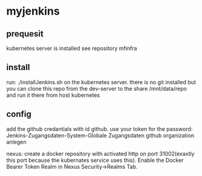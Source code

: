 # myjenkins

## prequesit

kubernetes server is installed see repository mfinfra

## install

run:
./installJenkins.sh
on the kubernetes server. there is no git installed but you can clone this repo from the dev-server to the share /mnt/data/repo and run it there from host kubernetes

## config

add the github credantials with id github. use your token for the password: Jenkins-Zugangsdaten-System-Globale Zugangsdaten 
github organization anlegen

nexus: create a docker repository with activated http on port 31002(exaxtly this port because the kubernates service uses this). Enable the Docker Bearer Token Realm in Nexus Security->Realms Tab.
